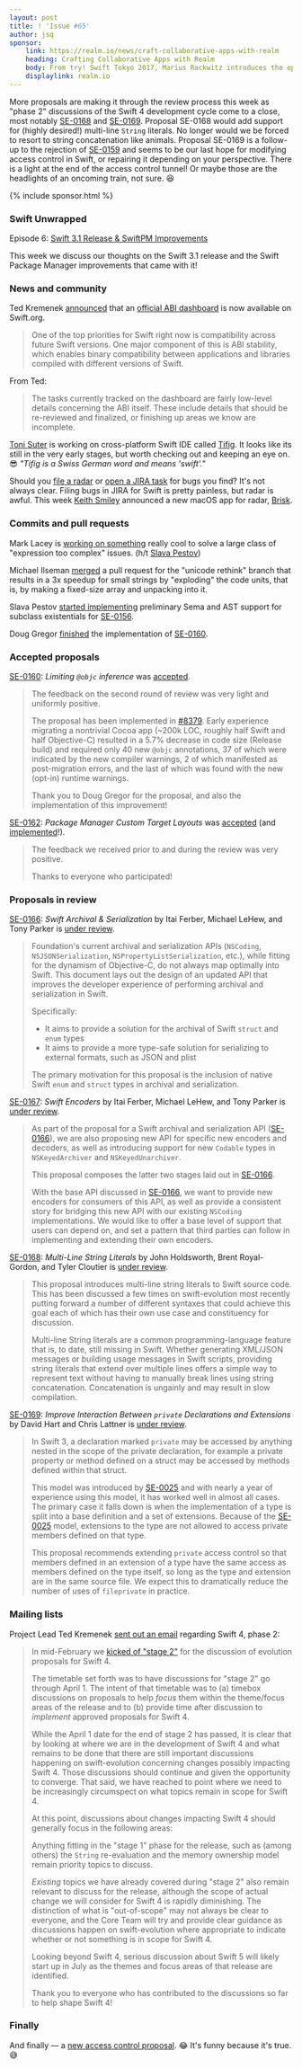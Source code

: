 ```yaml
---
layout: post
title: ! 'Issue #65'
author: jsq
sponsor:
    link: https://realm.io/news/craft-collaborative-apps-with-realm
    heading: Crafting Collaborative Apps with Realm
    body: From try! Swift Tokyo 2017, Marius Rackwitz introduces the open-source Realm Mobile Database and demos how Realm Mobile Platforms completes it with server-side components. Together, this allows you to treat synchronization and network as an implementation detail of your technology stack, making features like live collaboration easily available to any developer. He shows how you can build apps in a reactive manner on top of a database which takes care of the rest.
    displaylink: realm.io
---
```


More proposals are making it through the review process this week as "phase 2" discussions of the Swift 4 development cycle come to a close, most notably [SE-0168](https://github.com/apple/swift-evolution/blob/master/proposals/0168-multi-line-string-literals.md) and [SE-0169](https://github.com/apple/swift-evolution/blob/master/proposals/0169-improve-interaction-between-private-declarations-and-extensions.md). Proposal SE-0168 would add support for (highly desired!) multi-line `String` literals. No longer would we be forced to resort to string concatenation like animals. Proposal SE-0169 is a follow-up to the rejection of [SE-0159](https://github.com/apple/swift-evolution/blob/master/proposals/0159-fix-private-access-levels.md) and seems to be our last hope for modifying access control in Swift, or repairing it depending on your perspective. There is a light at the end of the access control tunnel! Or maybe those are the headlights of an oncoming train, not sure. 😆

<!--excerpt-->

{% include sponsor.html %}

### Swift Unwrapped

Episode 6: [Swift 3.1 Release & SwiftPM Improvements](https://spec.fm/podcasts/swift-unwrapped/65229)

This week we discuss our thoughts on the Swift 3.1 release and the Swift Package Manager improvements that came with it!

### News and community

Ted Kremenek [announced](https://lists.swift.org/pipermail/swift-dev/Week-of-Mon-20170410/004367.html) that an [official ABI dashboard](https://swift.org/abi-stability/) is now available on Swift.org.

> One of the top priorities for Swift right now is compatibility across future Swift versions. One major component of this is ABI stability, which enables binary compatibility between applications and libraries compiled with different versions of Swift.

From Ted:

> The tasks currently tracked on the dashboard are fairly low-level details concerning the ABI itself.  These include details that should be re-reviewed and finalized, or finishing up areas we know are incomplete.

[Toni Suter](https://twitter.com/tonisuter) is working on cross-platform Swift IDE called [Tifig](https://tifig.net). It looks like its still in the very early stages, but worth checking out and keeping an eye on. 😎 *"Tifig is a Swiss German word and means 'swift'."*

Should you [file a radar](https://bugreport.apple.com) or [open a JIRA task](https://bugs.swift.org/) for bugs you find? It's not always clear. Filing bugs in JIRA for Swift is pretty painless, but radar is awful. This week [Keith Smiley](https://twitter.com/SmileyKeith/status/852203916561268736) announced a new macOS app for radar, [Brisk](https://github.com/br1sk/brisk).

### Commits and pull requests

Mark Lacey is [working on something](https://github.com/apple/swift/pull/8725) really cool to solve a large class of "expression too complex" issues. (h/t [Slava Pestov](https://twitter.com/slava_pestov/status/852341449316225025))

Michael Ilseman [merged](https://github.com/apple/swift/pull/8730) a pull request for the "unicode rethink" branch that results in a 3x speedup for small strings by "exploding" the code units, that is, by making a fixed-size array and unpacking into it.

Slava Pestov [started implementing](https://github.com/apple/swift/pull/8650) preliminary Sema and AST support for subclass existentials for [SE-0156](https://github.com/apple/swift-evolution/blob/master/proposals/0156-subclass-existentials.md).

Doug Gregor [finished](https://github.com/apple/swift/commit/57c607e33990db400e6758cf213c0bd0d3a4b303) the implementation of [SE-0160](https://github.com/apple/swift-evolution/blob/master/proposals/0160-objc-inference.md).

### Accepted proposals

[SE-0160](https://github.com/apple/swift-evolution/blob/master/proposals/0160-objc-inference.md): *Limiting `@objc` inference* was [accepted](https://lists.swift.org/pipermail/swift-evolution-announce/2017-April/000349.html).

> The feedback on the second round of review was very light and uniformly positive.
>
> The proposal has been implemented in [#8379](https://github.com/apple/swift/pull/8379). Early experience migrating a nontrivial Cocoa app (~200k LOC, roughly half Swift and half Objective-C) resulted in a 5.7% decrease in code size (Release build) and required only 40 new `@objc` annotations, 37 of which were indicated by the new compiler warnings, 2 of which manifested as post-migration errors, and the last of which was found with the new (opt-in) runtime warnings.
>
> Thank you to Doug Gregor for the proposal, and also the implementation of this improvement!

[SE-0162](https://github.com/apple/swift-evolution/blob/master/proposals/0162-package-manager-custom-target-layouts.md): *Package Manager Custom Target Layouts* was [accepted](https://lists.swift.org/pipermail/swift-evolution-announce/2017-April/000350.html) (and [implemented](https://github.com/apple/swift-package-manager/pull/1077)!).

> The feedback we received prior to and during the review was very positive.
>
> Thanks to everyone who participated!

### Proposals in review

[SE-0166](https://github.com/apple/swift-evolution/blob/master/proposals/0166-swift-archival-serialization.md): *Swift Archival & Serialization* by Itai Ferber, Michael LeHew, and Tony Parker is [under review](https://lists.swift.org/pipermail/swift-evolution-announce/2017-April/000346.html).

> Foundation's current archival and serialization APIs (`NSCoding`, `NSJSONSerialization`, `NSPropertyListSerialization`, etc.), while fitting for the dynamism of Objective-C, do not always map optimally into Swift. This document lays out the design of an updated API that improves the developer experience of performing archival and serialization in Swift.
>
> Specifically:
>
> * It aims to provide a solution for the archival of Swift `struct` and `enum` types
> * It aims to provide a more type-safe solution for serializing to external formats, such as JSON and plist
>
> The primary motivation for this proposal is the inclusion of native Swift `enum` and `struct` types in archival and serialization.

[SE-0167](https://github.com/apple/swift-evolution/blob/master/proposals/0167-swift-encoders.md): *Swift Encoders* by Itai Ferber, Michael LeHew, and Tony Parker is [under review](https://lists.swift.org/pipermail/swift-evolution-announce/2017-April/000345.html).

> As part of the proposal for a Swift archival and serialization API ([SE-0166](https://github.com/apple/swift-evolution/blob/master/proposals/0166-swift-archival-serialization.md)), we are also proposing new API for specific new encoders and decoders, as well as introducing support for new `Codable` types in `NSKeyedArchiver` and `NSKeyedUnarchiver`.
>
> This proposal composes the latter two stages laid out in [SE-0166](https://github.com/apple/swift-evolution/blob/master/proposals/0166-swift-archival-serialization.md).
>
> With the base API discussed in [SE-0166](https://github.com/apple/swift-evolution/blob/master/proposals/0166-swift-archival-serialization.md), we want to provide new encoders for consumers of this API, as well as provide a consistent story for bridging this new API with our existing `NSCoding` implementations. We would like to offer a base level of support that users can depend on, and set a pattern that third parties can follow in implementing and extending their own encoders.

[SE-0168](https://github.com/apple/swift-evolution/blob/master/proposals/0168-multi-line-string-literals.md): *Multi-Line String Literals* by John Holdsworth, Brent Royal-Gordon, and Tyler Cloutier is [under review](https://lists.swift.org/pipermail/swift-evolution-announce/2017-April/000347.html).

> This proposal introduces multi-line string literals to Swift source code. This has been discussed a few times on swift-evolution most recently putting forward a number of different syntaxes that could achieve this goal each of which has their own use case and constituency for discussion.
>
> Multi-line String literals are a common programming-language feature that is, to date, still missing in Swift. Whether generating XML/JSON messages or building usage messages in Swift scripts, providing string literals that extend over multiple lines offers a simple way to represent text without having to manually break lines using string concatenation. Concatenation is ungainly and may result in slow compilation.

[SE-0169](https://github.com/apple/swift-evolution/blob/master/proposals/0169-improve-interaction-between-private-declarations-and-extensions.md): *Improve Interaction Between `private` Declarations and Extensions* by David Hart and Chris Lattner is [under review](https://lists.swift.org/pipermail/swift-evolution-announce/2017-April/000348.html).

> In Swift 3, a declaration marked `private` may be accessed by anything nested in the scope of the private declaration, for example a private property or method defined on a struct may be accessed by methods defined within that struct.
>
> This model was introduced by [SE-0025](https://github.com/apple/swift-evolution/blob/master/proposals/0025-scoped-access-level.md) and with nearly a year of experience using this model, it has worked well in almost all cases. The primary case it falls down is when the implementation of a type is split into a base definition and a set of extensions. Because of the [SE-0025](https://github.com/apple/swift-evolution/blob/master/proposals/0025-scoped-access-level.md) model, extensions to the type are not allowed to access private members defined on that type.
>
> This proposal recommends extending `private` access control so that members defined in an extension of a type have the same access as members defined on the type itself, so long as the type and extension are in the same source file. We expect this to dramatically reduce the number of uses of `fileprivate` in practice.

### Mailing lists

Project Lead Ted Kremenek [sent out an email](https://lists.swift.org/pipermail/swift-evolution/Week-of-Mon-20170403/035247.html) regarding Swift 4, phase 2:

> In mid-February we [kicked of "stage 2"](https://lists.swift.org/pipermail/swift-evolution/Week-of-Mon-20170213/032116.html) for the discussion of evolution proposals for Swift 4.
>
> The timetable set forth was to have discussions for "stage 2" go through April 1.  The intent of that timetable was to (a) timebox discussions on proposals to help *focus* them within the theme/focus areas of the release and to (b) provide time after discussion to *implement* approved proposals for Swift 4.
>
> While the April 1 date for the end of stage 2 has passed, it is clear that by looking at where we are in the development of Swift 4 and what remains to be done that there are still important discussions happening on swift-evolution concerning changes possibly impacting Swift 4.  Those discussions should continue and given the opportunity to converge.  That said, we have reached to point where we need to be increasingly circumspect on what topics remain in scope for Swift 4.
>
> At this point, discussions about changes impacting Swift 4 should generally focus in the following areas:
>
> Anything fitting in the "stage 1" phase for the release, such as (among others) the `String` re-evaluation and the memory ownership model remain priority topics to discuss.
>
> *Existing* topics we have already covered during "stage 2" also remain relevant to discuss for the release, although the scope of actual change we will consider for Swift 4 is rapidly diminishing. The distinction of what is "out-of-scope" may not always be clear to everyone, and the Core Team will try and provide clear guidance as discussions happen on swift-evolution where appropriate to indicate whether or not something is in scope for Swift 4.
>
> Looking beyond Swift 4, serious discussion about Swift 5 will likely start up in July as the themes and focus areas of that release are identified.
>
> Thank you to everyone who has contributed to the discussions so far to help shape Swift 4!

### Finally

And finally &mdash; a [new access control proposal](https://twitter.com/jckarter/status/851472257067040768). 😂 It's funny because it's true. 😅
